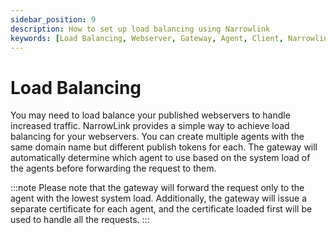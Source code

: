 ```yaml
---
sidebar_position: 9
description: How to set up load balancing using Narrowlink
keywords: [Load Balancing, Webserver, Gateway, Agent, Client, Narrowlink, Narrow, Link, Networking, Internet, Security, Privacy, Open Source, Self-hosted, Tutorial, How-to, Guide, Nat, Firewall, Proxy, Reverse Proxy, Tunnel]
---
```


# Load Balancing

You may need to load balance your published webservers to handle increased traffic. NarrowLink provides a simple way to achieve load balancing for your webservers. You can create multiple agents with the same domain name but different publish tokens for each. The gateway will automatically determine which agent to use based on the system load of the agents before forwarding the request to them.

:::note
Please note that the gateway will forward the request only to the agent with the lowest system load. Additionally, the gateway will issue a separate certificate for each agent, and the certificate loaded first will be used to handle all the requests.
:::
